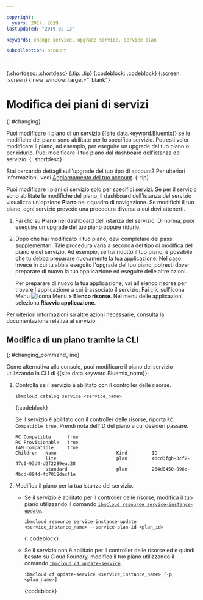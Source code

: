 ```yaml
---

copyright:
  years: 2017, 2019
lastupdated: "2019-02-13"

keywords: change service, upgrade service, service plan

subcollection: account

---
```


{:shortdesc: .shortdesc}
{:tip: .tip}
{:codeblock: .codeblock}
{:screen: .screen}
{:new_window: target="_blank"}


# Modifica dei piani di servizi
{: #changing}

Puoi modificare il piano di un servizio {{site.data.keyword.Bluemix}} se le modifiche del piano sono abilitate per lo specifico servizio. Potresti voler modificare il piano, ad esempio, per eseguire un upgrade del tuo piano o per ridurlo. Puoi modificare il tuo piano dal dashboard dell'istanza del servizio.
{: shortdesc}

Stai cercando dettagli sull'upgrade del tuo tipo di account? Per ulteriori informazioni, vedi [Aggiornamento del tuo account](/docs/account?topic=account-upgrading-account).
{: tip}

Puoi modificare i piani di servizio solo per specifici servizi. Se per il servizio sono abilitate le modifiche del piano, il dashboard dell'istanza del servizio visualizza un'opzione **Piano** nel riquadro di navigazione. Se modifichi
il tuo piano, ogni servizio prevede una procedura diversa a cui devi attenerti.

1. Fai clic su **Piano** nel dashboard dell'istanza del servizio. Di norma, puoi eseguire un upgrade del tuo piano oppure ridurlo.
2. Dopo che hai modificato il tuo piano, devi completare dei passi supplementari. Tale procedura varia a
seconda del tipo di modifica del piano e del servizio. Ad esempio, se hai ridotto il tuo piano, è possibile
che tu debba preparare nuovamente la tua applicazione. Nel caso invece in cui tu abbia eseguito l'upgrade del tuo piano, potresti dover preparare di nuovo la tua applicazione ed eseguire delle altre azioni.

   Per preparare di nuovo la tua applicazione, vai all'elenco risorse per trovare l'applicazione a cui è associato il servizio. Fai clic sull'icona Menu ![Icona Menu](../icons/icon_hamburger.svg) **> Elenco risorse**. Nel menu delle applicazioni, seleziona **Riavvia applicazione**.

  Per ulteriori informazioni su altre azioni necessarie, consulta la documentazione relativa al servizio. 

## Modifica di un piano tramite la CLI
{: #changing_command_line}

Come alternativa alla console, puoi modificare il piano del servizio utilizzando la CLI di {{site.data.keyword.Bluemix_notm}}.

1. Controlla se il servizio è abilitato con il controller delle risorse.

   ```
   ibmcloud catalog service <service_name>
   ```
   {:codeblock}

   Se il servizio è abilitato con il controller delle risorse, riporta `RC Compatible true`. Prendi nota dell'ID del piano a cui desideri passare. 

   ```
   RC Compatible      true
   RC Provisionable   true
   IAM Compatible     true
   Children   Name                      Kind         ID
              lite                      plan         4bcd3fgh-3cf2-47c0-93d4-d2f2289eac28
              standard                  plan         264d0450-996d-4bcd-894d-fc7018dacf1e
    ```

1. Modifica il piano per la tua istanza del servizio. 

   - Se il servizio è abilitato per il controller delle risorse, modifica il tuo piano utilizzando il comando [`ibmcloud resource service-instance-update`](/docs/cli/reference/ibmcloud?topic=cloud-cli-ibmcloud_commands_resource).

     ```
     ibmcloud resource service-instance-update <service_instance_name> --service-plan-id <plan_id>
     ```
     {: codeblock}

   - Se il servizio non è abilitato per il controller delle risorse ed è quindi basato su Cloud Foundry, modifica il tuo piano utilizzando il comando [`ibmcloud cf update-service`](/docs/cli?topic=cloud-cli-ibmcloud_commands_services#ibmcloud_service_update).

     ```
     ibmcloud cf update-service <service_instance_name> [-p <plan_name>]
     ```
     {:codeblock}
